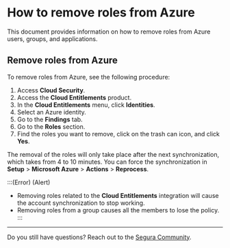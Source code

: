 # How to remove roles from Azure

This document provides information on how to remove roles from Azure users, groups, and applications.

## Remove roles from Azure

To remove roles from Azure, see the following procedure:

1. Access **Cloud Security**.
2. Access the **Cloud Entitlements** product.
3. In the **Cloud Entitlements** menu, click **Identities**.
4. Select an Azure identity.
5. Go to the **Findings** tab.
6. Go to the **Roles** section.
7. Find the roles you want to remove, click on the trash can icon, and click **Yes**.

The removal of the roles will only take place after the next synchronization, which takes from 4 to 10 minutes. You can force the synchronization in **Setup** > **Microsoft Azure** > **Actions** > **Reprocess**.

:::(Error) (Alert)
- Removing roles related to the **Cloud Entitlements** integration will cause the account synchronization to stop working. 
- Removing roles from a group causes all the members to lose the policy.
:::

---
Do you still have questions? Reach out to the [Segura Community](https://community.Segura.io/).